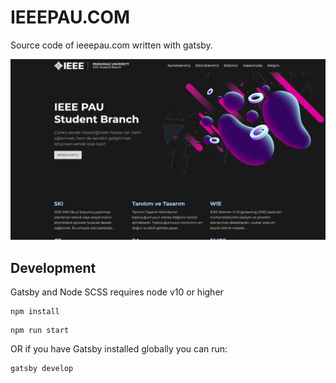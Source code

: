 # IEEEPAU.COM

Source code of ieeepau.com written with gatsby.

![Site Screenshot](screenshots/screenshot.png)

## Development

Gatsby and Node SCSS requires node v10 or higher

```
npm install
```

```
npm run start
```

OR if you have Gatsby installed globally you can run:

```
gatsby develop
```
